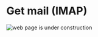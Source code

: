 # Get mail (IMAP)

![web page is under construction](https://docimages.blob.core.chinacloudapi.cn/images/commingsoon20210514.jpg)
